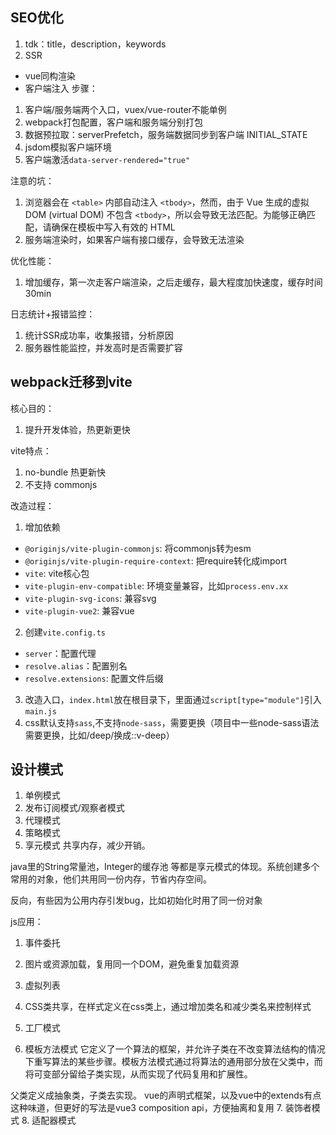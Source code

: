 ## SEO优化
1. tdk：title，description，keywords
2. SSR
  - vue同构渲染
  - 客户端注入
步骤：
1. 客户端/服务端两个入口，vuex/vue-router不能单例
2. webpack打包配置，客户端和服务端分别打包
3. 数据预拉取：serverPrefetch，服务端数据同步到客户端 INITIAL_STATE
4. jsdom模拟客户端环境
5. 客户端激活`data-server-rendered="true"`

注意的坑：
1. 浏览器会在 `<table>` 内部自动注入 `<tbody>`，然而，由于 Vue 生成的虚拟 DOM (virtual DOM) 不包含 `<tbody>`，所以会导致无法匹配。为能够正确匹配，请确保在模板中写入有效的 HTML
2. 服务端渲染时，如果客户端有接口缓存，会导致无法渲染

优化性能：
1. 增加缓存，第一次走客户端渲染，之后走缓存，最大程度加快速度，缓存时间 30min

日志统计+报错监控：
1. 统计SSR成功率，收集报错，分析原因
2. 服务器性能监控，并发高时是否需要扩容

## webpack迁移到vite
核心目的：
1. 提升开发体验，热更新更快

vite特点：
1. no-bundle 热更新快
2. 不支持 commonjs

改造过程：
1. 增加依赖
  - `@originjs/vite-plugin-commonjs`: 将commonjs转为esm
  - `@originjs/vite-plugin-require-context`: 把require转化成import
  - `vite`: vite核心包
  - `vite-plugin-env-compatible`: 环境变量兼容，比如`process.env.xx`
  - `vite-plugin-svg-icons`: 兼容svg
  - `vite-plugin-vue2`: 兼容vue
2. 创建`vite.config.ts`
  - `server`：配置代理
  - `resolve.alias`：配置别名
  - `resolve.extensions`: 配置文件后缀
3. 改造入口，`index.html`放在根目录下，里面通过`script[type="module"]`引入`main.js`
4. css默认支持`sass`,不支持`node-sass`，需要更换（项目中一些node-sass语法需要更换，比如/deep/换成::v-deep）

## 设计模式
1. 单例模式
2. 发布订阅模式/观察者模式
3. 代理模式
4. 策略模式
5. 享元模式
共享内存，减少开销。

java里的String常量池，Integer的缓存池 等都是享元模式的体现。系统创建多个常用的对象，他们共用同一份内存，节省内存空间。

反向，有些因为公用内存引发bug，比如初始化时用了同一份对象

js应用：
1. 事件委托
2. 图片或资源加载，复用同一个DOM，避免重复加载资源
3. 虚拟列表
4. CSS类共享，在样式定义在css类上，通过增加类名和减少类名来控制样式


5. 工厂模式
6. 模板方法模式
它定义了一个算法的框架，并允许子类在不改变算法结构的情况下重写算法的某些步骤。模板方法模式通过将算法的通用部分放在父类中，而将可变部分留给子类实现，从而实现了代码复用和扩展性。

父类定义成抽象类，子类去实现。 vue的声明式框架，以及vue中的extends有点这种味道，但更好的写法是vue3 composition api，方便抽离和复用
7. 装饰者模式
8. 适配器模式
